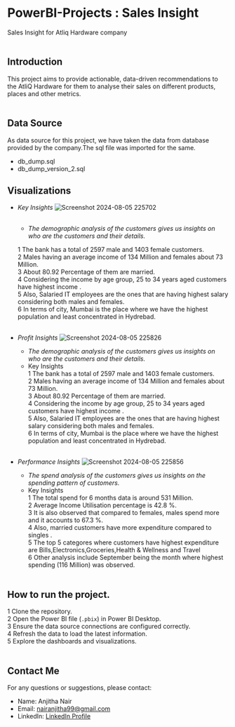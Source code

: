 # PowerBI-Projects : Sales Insight
Sales Insight for Atliq Hardware company<br/><br/>
## Introduction
This project aims to provide actionable, data-driven recommendations to the AtliQ Hardware for them to analyse their sales on different products, places and other metrics.<br/><br/>

## Data Source
As data source for this project, we have taken the data from database provided by the company.The sql file was imported for the same.<br/>
* db_dump.sql
* db_dump_version_2.sql <br/>

## Visualizations 
+ _Key Insights_
![Screenshot 2024-08-05 225702](https://github.com/user-attachments/assets/dabe3c49-06f3-49f4-b718-744b186415af)<br/><br/>
  - _The demographic analysis of the customers gives us insights on who are the customers and their details._<br/>
  
  1 The bank has a total of 2597 male and 1403 female customers.<br/>
  2 Males having an average income of 134 Million and females about 73 Million.<br/>
  3 About 80.92 Percentage of them are married.<br/>
  4 Considering the income by age group, 25 to 34 years aged customers have highest income .<br/>
  5 Also, Salaried IT employees are the ones that are having highest salary considering both males and females.<br/>
  6 In terms of city, Mumbai is the place where we have the highest population and least concentrated in Hydrebad.<br/><br/>
+ _Profit Insights_
![Screenshot 2024-08-05 225826](https://github.com/user-attachments/assets/eee851a6-dcfa-468a-835f-11ecf2750098)
  - _The demographic analysis of the customers gives us insights on who are the customers and their details._<br/>
  - Key Insights<br/>
  1 The bank has a total of 2597 male and 1403 female customers.<br/>
  2 Males having an average income of 134 Million and females about 73 Million.<br/>
  3 About 80.92 Percentage of them are married.<br/>
  4 Considering the income by age group, 25 to 34 years aged customers have highest income .<br/>
  5 Also, Salaried IT employees are the ones that are having highest salary considering both males and females.<br/>
  6 In terms of city, Mumbai is the place where we have the highest population and least concentrated in Hydrebad.<br/><br/>
+ _Performance Insights_
![Screenshot 2024-08-05 225856](https://github.com/user-attachments/assets/cd0a2b19-a208-4dd1-aadc-dc44c33f5758)
  - _The spend analysis of the customers gives us insights on the spending pattern of customers._<br/>
  - Key Insights<br/>
  1 The total spend for 6 months data is around 531 Million.<br/>
  2 Average Income Utilisation percentage is 42.8 %.<br/>
  3 It is also observed that compared to females, males spend more and it accounts to 67.3 %.<br/>
  4 Also, married customers have more expenditure compared to singles .<br/>
  5 The top 5 categores where customers have highest expenditure are Bills,Electronics,Groceries,Health & Wellness and Travel<br/>
  6 Other analysis include September being the month where highest spending (116 Million) was observed.<br/><br/>


## How to run the project.
1 Clone the repository.<br/>
2 Open the Power BI file (`.pbix`) in Power BI Desktop.<br/>
3 Ensure the data source connections are configured correctly.<br/>
4 Refresh the data to load the latest information.<br/>
5 Explore the dashboards and visualizations.<br/><br/>

## Contact Me
For any questions or suggestions, please contact:
- Name: Anjitha Nair
- Email: nairanjitha99@gmail.com
- LinkedIn: [LinkedIn Profile](https://www.linkedin.com/in/anjithanair12/)



